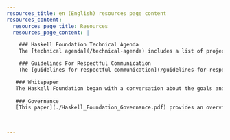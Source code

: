 ```yaml
---
resources_title: en (English) resources page content
resources_content:
  resources_page_title: Resources
  resources_page_content: |

    ### Haskell Foundation Technical Agenda
    The [technical agenda](/technical-agenda) includes a list of projects that we expect the HF to cultivate and support, depending on resources. This list is meant to be suggestive, not definitive: as the HF continues to mature, we may find that other technical projects become more important than what is listed below. In particular, we expect the HF to support a function where we can collect feedback (encompassing instruments like surveys, interviews, and user studies), and then we hope to use that feedback to inform our technical priorities.

    ### Guidelines For Respectful Communication
    The [guidelines for respectful communication](/guidelines-for-respectful-communication) guide how the we aim to comport ourselves and act with respect in the community. We do not seek to impose these guidelines on members of the Haskell community generally. Rather it is a signal that we seek high standards of discourse in the Haskell community, and are willing to publicly hold ourselves to that standard, in the hope that others may voluntarily follow suit.

   ### Whitepaper
   The Haskell Foundation began with a conversation about the goals and and context for HF that changed as the conversation grew ever wider. As we resolved to launch HF [this whitepaper](./Haskell_Foundation_Whitepaper.pdf) is a snapshot of that conversation. 
   
   ### Governance
   [This paper](./Haskell_Foundation_Governance.pdf) provides an overview of how we expect the Board to operate and its near term work and agenda.
   
   

---
```

